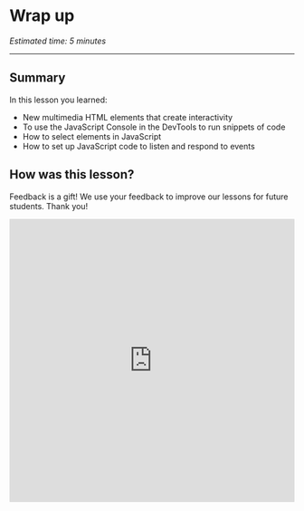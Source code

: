 # Wrap up

*Estimated time: 5 minutes*

---

## Summary

In this lesson you learned:

- New multimedia HTML elements that create interactivity
- To use the JavaScript Console in the DevTools to run snippets of code
- How to select elements in JavaScript
- How to set up JavaScript code to listen and respond to events

## How was this lesson?

Feedback is a gift! We use your feedback to improve our lessons for future students. Thank you!

<div style="width:100%;height:500px;"><iframe src="https://docs.google.com/forms/d/e/1FAIpQLSeYwVHC22gaGLi1aDxeqnYoesISO7NKw0xwkcDiPM8-GPyTiQ/viewform?usp=send_form&embed=true" frameborder="0" sandbox="allow-scripts allow-popups allow-top-navigation-by-user-activation allow-forms allow-same-origin" allowfullscreen="" style="width: 100%; height: 100%; border-radius: 1px; pointer-events: auto; background-color: white;"></iframe></div>
